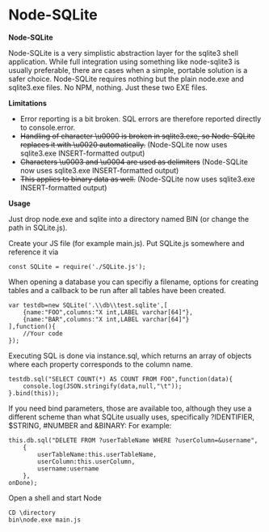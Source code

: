 # Node-SQLite

__Node-SQLite__

Node-SQLite is a very simplistic abstraction layer for the sqlite3 shell application. While full integration using something like
node-sqlite3 is usually preferable, there are cases when a simple, portable solution is a safer choice. Node-SQLite requires nothing
but the plain node.exe and sqlite3.exe files. No NPM, nothing. Just these two EXE files.

__Limitations__

- Error reporting is a bit broken. SQL errors are therefore reported directly to console.error.
- ~~Handling of character \u0000 is broken in sqlite3.exe, so Node-SQLite replaces it with \u0020 automatically.~~ (Node-SQLite now uses sqlite3.exe INSERT-formatted output)
- ~~Characters \u0003 and \u0004 are used as delimiters~~ (Node-SQLite now uses sqlite3.exe INSERT-formatted output)
- ~~This applies to binary data as well.~~ (Node-SQLite now uses sqlite3.exe INSERT-formatted output)

__Usage__

Just drop node.exe and sqlite into a directory named BIN (or change the path in SQLite.js).

Create your JS file (for example main.js). Put SQLite.js somewhere and reference it via

    const SQLite = require('./SQLite.js');

When opening a database you can specifiy a filename, options for creating tables and a callback to be run after all tables have been created.

    var testdb=new SQLite('.\\db\\test.sqlite',[
        {name:"FOO",columns:"X int,LABEL varchar[64]"},
        {name:"BAR",columns:"X int,LABEL varchar[64]"}
    ],function(){
        //Your code
    });
    
Executing SQL is done via instance.sql, which returns an array of objects where each property corresponds to the column name.

    testdb.sql("SELECT COUNT(*) AS COUNT FROM FOO",function(data){
        console.log(JSON.stringify(data,null,"\t"));
    }.bind(this));
    
If you need bind parameters, those are available too, although they use a different scheme than what SQLite usually uses, specifically ?IDENTIFIER, $STRING, #NUMBER and &BINARY:
For example:

    this.db.sql("DELETE FROM ?userTableName WHERE ?userColumn=&username",
        {
            userTableName:this.userTableName,
            userColumn:this.userColumn,
            username:username
        },
    onDone);

Open a shell and start Node

    CD \directory
    bin\node.exe main.js

